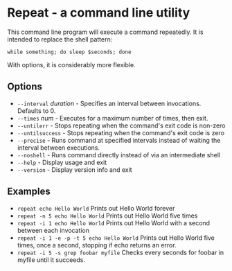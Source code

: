 Repeat - a command line utility
===============================

This command line program will execute a command repeatedly.  It is intended to replace the shell pattern:

    while something; do sleep $seconds; done

With options, it is considerably more flexible.

Options
-------

* `--interval` *duration* - Specifies an interval between invocations.  Defaults to 0.
* `--times` *num* - Executes for a maximum number of times, then exit.
* `--untilerr` - Stops repeating when the command's exit code is non-zero
* `--untilsuccess` - Stops repeating when the command's exit code is zero
* `--precise` - Runs command at specified intervals instead of waiting the interval between executions.
* `--noshell` - Runs command directly instead of via an intermediate shell
* `--help` - Display usage and exit
* `--version` - Display version info and exit

Examples
--------

* `repeat echo Hello World`
    Prints out Hello World forever
* `repeat -n 5 echo Hello World`
    Prints out Hello World five times
* `repeat -i 1 echo Hello World`
    Prints out Hello World with a second between each invocation
* `repeat -i 1 -e -p -t 5 echo Hello World`
    Prints out Hello World five times, once a second, stopping if echo returns an error.
* `repeat -i 5 -s grep foobar myfile`
    Checks every seconds for foobar in myfile until it succeeds.
